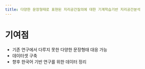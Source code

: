 ```yaml
---
title: 다양한 문장형태로 표현된 지리공간질의에 대한 기계학습기반 지리공간분석
---
```

# 기여점
- 기존 연구에서 다루지 못한 다양한 문장형태 대응 가능
- 데이터셋 구축
- 향후 한국어 기반 연구를 위한 데이터 정리